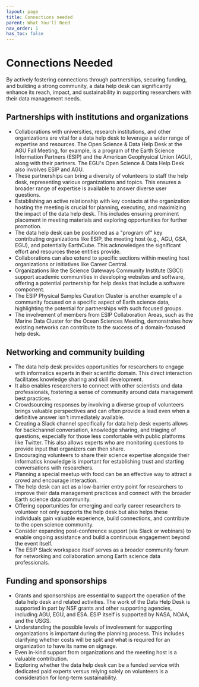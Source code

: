 ```yaml
---
layout: page
title: Connections needed
parent: What You'll Need
nav_order: 1
has_toc: false
---
```


# Connections Needed

By actively fostering connections through partnerships, securing funding, and
building a strong community, a data help desk can significantly enhance its
reach, impact, and sustainability in supporting researchers with their data
management needs.

## Partnerships with institutions and organizations

-   Collaborations with universities, research institutions, and other
    organizations are vital for a data help desk to leverage a wider range of
    expertise and resources. The Open Science & Data Help Desk at the AGU Fall
    Meeting, for example, is a program of the Earth Science Information Partners
    (ESIP) and the American Geophysical Union (AGU), along with their partners.
    The EGU's Open Science & Data Help Desk also involves ESIP and AGU.
-   These partnerships can bring a diversity of volunteers to staff the help
    desk, representing various organizations and topics. This ensures a broader
    range of expertise is available to answer diverse user questions.
-   Establishing an active relationship with key contacts at the organization
    hosting the meeting is crucial for planning, executing, and maximizing the
    impact of the data help desk. This includes ensuring prominent placement in
    meeting materials and exploring opportunities for further promotion.
-   The data help desk can be positioned as a "program of" key contributing
    organizations like ESIP, the meeting host (e.g., AGU, GSA, EGU), and
    potentially EarthCube. This acknowledges the significant effort and
    resources these entities provide.
-   Collaborations can also extend to specific sections within meeting host
    organizations or initiatives like Career Central.
-   Organizations like the Science Gateways Community Institute (SGCI) support
    academic communities in developing websites and software, offering a
    potential partnership for help desks that include a software component.
-   The ESIP Physical Samples Curation Cluster is another example of a community
    focused on a specific aspect of Earth science data, highlighting the
    potential for partnerships with such focused groups.
-   The involvement of members from ESIP Collaboration Areas, such as the Marine
    Data Cluster for the Ocean Sciences Meeting, demonstrates how existing
    networks can contribute to the success of a domain-focused help desk.

## Networking and community building

-   The data help desk provides opportunities for researchers to engage with
    informatics experts in their scientific domain. This direct interaction
    facilitates knowledge sharing and skill development.
-   It also enables researchers to connect with other scientists and data
    professionals, fostering a sense of community around data management best
    practices.
-   Crowdsourcing responses by involving a diverse group of volunteers brings
    valuable perspectives and can often provide a lead even when a definitive
    answer isn't immediately available.
-   Creating a Slack channel specifically for data help desk experts allows for
    backchannel conversation, knowledge sharing, and triaging of questions,
    especially for those less comfortable with public platforms like Twitter.
    This also allows experts who are monitoring questions to provide input that
    organizers can then share.
-   Encouraging volunteers to share their science expertise alongside their
    informatics knowledge is important for establishing trust and starting
    conversations with researchers.
-   Planning a special meetup with food can be an effective way to attract a
    crowd and encourage interaction.
-   The help desk can act as a low-barrier entry point for researchers to
    improve their data management practices and connect with the broader Earth
    science data community.
-   Offering opportunities for emerging and early career researchers to
    volunteer not only supports the help desk but also helps these individuals
    gain valuable experience, build connections, and contribute to the open
    science community.
-   Consider expanding post-conference support (via Slack or webinars) to enable
    ongoing assistance and build a continuous engagement beyond the event
    itself.
-   The ESIP Slack workspace itself serves as a broader community forum for
    networking and collaboration among Earth science data professionals.

## Funding and sponsorships

-   Grants and sponsorships are essential to support the operation of the data
    help desk and related activities. The work of the Data Help Desk is
    supported in part by NSF grants and other supporting agencies, including
    AGU, EGU, and ESA. ESIP itself is supported by NASA, NOAA, and the USGS.
-   Understanding the possible levels of involvement for supporting
    organizations is important during the planning process. This includes
    clarifying whether costs will be split and what is required for an
    organization to have its name on signage.
-   Even in-kind support from organizations and the meeting host is a valuable
    contribution.
-   Exploring whether the data help desk can be a funded service with dedicated
    paid experts versus relying solely on volunteers is a consideration for
    long-term sustainability.
